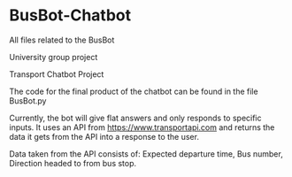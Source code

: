 # BusBot-Chatbot
All files related to the BusBot

University group project

Transport Chatbot Project

The code for the final product of the chatbot can be found in the file BusBot.py

Currently, the bot will give flat answers and only responds to specific inputs. It uses an API from https://www.transportapi.com and returns the data it gets from the API into a response to the user.

Data taken from the API consists of: Expected departure time, Bus number, Direction headed to from bus stop.
